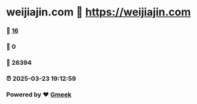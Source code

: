 # weijiajin.com :link: https://weijiajin.com 
### :page_facing_up: [16](https://weijiajin.com/tag.html) 
### :speech_balloon: 0 
### :hibiscus: 26394 
### :alarm_clock: 2025-03-23 19:12:59 
### Powered by :heart: [Gmeek](https://github.com/Meekdai/Gmeek)
